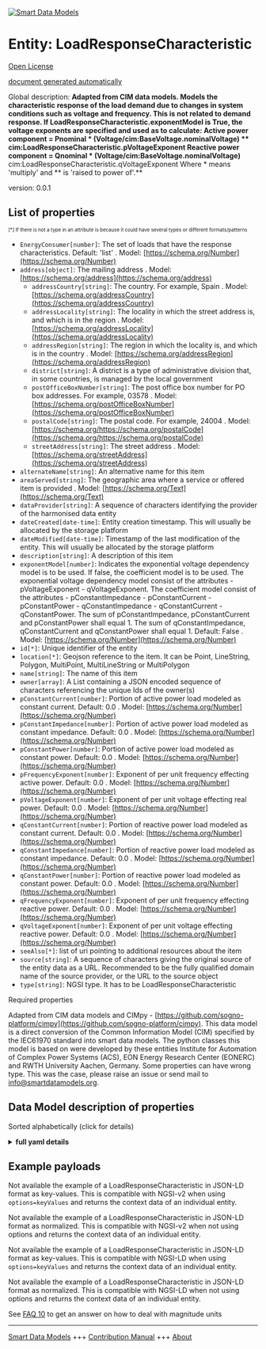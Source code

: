 <!-- 10-Header -->  
[![Smart Data Models](https://smartdatamodels.org/wp-content/uploads/2022/01/SmartDataModels_logo.png "Logo")](https://smartdatamodels.org)  
Entity: LoadResponseCharacteristic  
==================================<!-- /10-Header -->  
<!-- 15-License -->  
[Open License](https://github.com/smart-data-models//dataModel.EnergyCIM/blob/master/LoadResponseCharacteristic/LICENSE.md)  
[document generated automatically](https://docs.google.com/presentation/d/e/2PACX-1vTs-Ng5dIAwkg91oTTUdt8ua7woBXhPnwavZ0FxgR8BsAI_Ek3C5q97Nd94HS8KhP-r_quD4H0fgyt3/pub?start=false&loop=false&delayms=3000#slide=id.gb715ace035_0_60)  
<!-- /15-License -->  
<!-- 20-Description -->  
Global description: **Adapted from CIM data models. Models the characteristic response of the load demand due to changes in system conditions such as voltage and frequency. This is not related to demand response.  If LoadResponseCharacteristic.exponentModel is True, the voltage exponents are specified and used as to calculate:  Active power component = Pnominal * (Voltage/cim:BaseVoltage.nominalVoltage) ** cim:LoadResponseCharacteristic.pVoltageExponent  Reactive power component = Qnominal * (Voltage/cim:BaseVoltage.nominalVoltage)** cim:LoadResponseCharacteristic.qVoltageExponent  Where  * means 'multiply' and ** is 'raised to power of'.**  
version: 0.0.1  
<!-- /20-Description -->  
<!-- 30-PropertiesList -->  

## List of properties  

<sup><sub>[*] If there is not a type in an attribute is because it could have several types or different formats/patterns</sub></sup>  
- `EnergyConsumer[number]`: The set of loads that have the response characteristics. Default: 'list'  . Model: [https://schema.org/Number](https://schema.org/Number)- `address[object]`: The mailing address  . Model: [https://schema.org/address](https://schema.org/address)	- `addressCountry[string]`: The country. For example, Spain  . Model: [https://schema.org/addressCountry](https://schema.org/addressCountry)  
	- `addressLocality[string]`: The locality in which the street address is, and which is in the region  . Model: [https://schema.org/addressLocality](https://schema.org/addressLocality)  
	- `addressRegion[string]`: The region in which the locality is, and which is in the country  . Model: [https://schema.org/addressRegion](https://schema.org/addressRegion)  
	- `district[string]`: A district is a type of administrative division that, in some countries, is managed by the local government    
	- `postOfficeBoxNumber[string]`: The post office box number for PO box addresses. For example, 03578  . Model: [https://schema.org/postOfficeBoxNumber](https://schema.org/postOfficeBoxNumber)  
	- `postalCode[string]`: The postal code. For example, 24004  . Model: [https://schema.org/https://schema.org/postalCode](https://schema.org/https://schema.org/postalCode)  
	- `streetAddress[string]`: The street address  . Model: [https://schema.org/streetAddress](https://schema.org/streetAddress)  
- `alternateName[string]`: An alternative name for this item  - `areaServed[string]`: The geographic area where a service or offered item is provided  . Model: [https://schema.org/Text](https://schema.org/Text)- `dataProvider[string]`: A sequence of characters identifying the provider of the harmonised data entity  - `dateCreated[date-time]`: Entity creation timestamp. This will usually be allocated by the storage platform  - `dateModified[date-time]`: Timestamp of the last modification of the entity. This will usually be allocated by the storage platform  - `description[string]`: A description of this item  - `exponentModel[number]`: Indicates the exponential voltage dependency model is to be used.   If false, the coefficient model is to be used. The exponential voltage dependency model consist of the attributes - pVoltageExponent - qVoltageExponent. The coefficient model consist of the attributes - pConstantImpedance - pConstantCurrent - pConstantPower - qConstantImpedance - qConstantCurrent - qConstantPower. The sum of pConstantImpedance, pConstantCurrent and pConstantPower shall equal 1. The sum of qConstantImpedance, qConstantCurrent and qConstantPower shall equal 1. Default: False  . Model: [https://schema.org/Number](https://schema.org/Number)- `id[*]`: Unique identifier of the entity  - `location[*]`: Geojson reference to the item. It can be Point, LineString, Polygon, MultiPoint, MultiLineString or MultiPolygon  - `name[string]`: The name of this item  - `owner[array]`: A List containing a JSON encoded sequence of characters referencing the unique Ids of the owner(s)  - `pConstantCurrent[number]`: Portion of active power load modeled as constant current. Default: 0.0  . Model: [https://schema.org/Number](https://schema.org/Number)- `pConstantImpedance[number]`: Portion of active power load modeled as constant impedance. Default: 0.0  . Model: [https://schema.org/Number](https://schema.org/Number)- `pConstantPower[number]`: Portion of active power load modeled as constant power. Default: 0.0  . Model: [https://schema.org/Number](https://schema.org/Number)- `pFrequencyExponent[number]`: Exponent of per unit frequency effecting active power. Default: 0.0  . Model: [https://schema.org/Number](https://schema.org/Number)- `pVoltageExponent[number]`: Exponent of per unit voltage effecting real power. Default: 0.0  . Model: [https://schema.org/Number](https://schema.org/Number)- `qConstantCurrent[number]`: Portion of reactive power load modeled as constant current. Default: 0.0  . Model: [https://schema.org/Number](https://schema.org/Number)- `qConstantImpedance[number]`: Portion of reactive power load modeled as constant impedance. Default: 0.0  . Model: [https://schema.org/Number](https://schema.org/Number)- `qConstantPower[number]`: Portion of reactive power load modeled as constant power. Default: 0.0  . Model: [https://schema.org/Number](https://schema.org/Number)- `qFrequencyExponent[number]`: Exponent of per unit frequency effecting reactive power. Default: 0.0  . Model: [https://schema.org/Number](https://schema.org/Number)- `qVoltageExponent[number]`: Exponent of per unit voltage effecting reactive power. Default: 0.0  . Model: [https://schema.org/Number](https://schema.org/Number)- `seeAlso[*]`: list of uri pointing to additional resources about the item  - `source[string]`: A sequence of characters giving the original source of the entity data as a URL. Recommended to be the fully qualified domain name of the source provider, or the URL to the source object  - `type[string]`: NGSI type. It has to be LoadResponseCharacteristic  <!-- /30-PropertiesList -->  
<!-- 35-RequiredProperties -->  
Required properties  
<!-- /35-RequiredProperties -->  
<!-- 40-RequiredProperties -->  
Adapted from CIM data models and CIMpy - [https://github.com/sogno-platform/cimpy](https://github.com/sogno-platform/cimpy). This data model is a direct conversion of the Common Information Model (CIM) specified by the IEC61970 standard into smart data models. The python classes this model is based on were developed by these entities Institute for Automation of Complex Power Systems (ACS), EON Energy Research Center (EONERC) and RWTH University Aachen, Germany. Some properties can have wrong type. This was the case, please raise an issue or send mail to info@smartdatamodels.org.  
<!-- /40-RequiredProperties -->  
<!-- 50-DataModelHeader -->  
## Data Model description of properties  
Sorted alphabetically (click for details)  
<!-- /50-DataModelHeader -->  
<!-- 60-ModelYaml -->  
<details><summary><strong>full yaml details</strong></summary>    
```yaml  
LoadResponseCharacteristic:    
  description: 'Adapted from CIM data models. Models the characteristic response of the load demand due to changes in system conditions such as voltage and frequency. This is not related to demand response.  If LoadResponseCharacteristic.exponentModel is True, the voltage exponents are specified and used as to calculate:  Active power component = Pnominal * (Voltage/cim:BaseVoltage.nominalVoltage) ** cim:LoadResponseCharacteristic.pVoltageExponent  Reactive power component = Qnominal * (Voltage/cim:BaseVoltage.nominalVoltage)** cim:LoadResponseCharacteristic.qVoltageExponent  Where  * means ''multiply'' and ** is ''raised to power of''.'    
  properties:    
    EnergyConsumer:    
      description: 'The set of loads that have the response characteristics. Default: ''list'''    
      type: number    
      x-ngsi:    
        model: https://schema.org/Number    
        type: Property    
    address:    
      description: The mailing address    
      properties:    
        addressCountry:    
          description: 'The country. For example, Spain'    
          type: string    
          x-ngsi:    
            model: https://schema.org/addressCountry    
            type: Property    
        addressLocality:    
          description: 'The locality in which the street address is, and which is in the region'    
          type: string    
          x-ngsi:    
            model: https://schema.org/addressLocality    
            type: Property    
        addressRegion:    
          description: 'The region in which the locality is, and which is in the country'    
          type: string    
          x-ngsi:    
            model: https://schema.org/addressRegion    
            type: Property    
        district:    
          description: 'A district is a type of administrative division that, in some countries, is managed by the local government'    
          type: string    
          x-ngsi:    
            type: Property    
        postOfficeBoxNumber:    
          description: 'The post office box number for PO box addresses. For example, 03578'    
          type: string    
          x-ngsi:    
            model: https://schema.org/postOfficeBoxNumber    
            type: Property    
        postalCode:    
          description: 'The postal code. For example, 24004'    
          type: string    
          x-ngsi:    
            model: https://schema.org/https://schema.org/postalCode    
            type: Property    
        streetAddress:    
          description: The street address    
          type: string    
          x-ngsi:    
            model: https://schema.org/streetAddress    
            type: Property    
        streetNr:    
          description: Number identifying a specific property on a public street    
          type: string    
          x-ngsi:    
            type: Property    
      type: object    
      x-ngsi:    
        model: https://schema.org/address    
        type: Property    
    alternateName:    
      description: An alternative name for this item    
      type: string    
      x-ngsi:    
        type: Property    
    areaServed:    
      description: The geographic area where a service or offered item is provided    
      type: string    
      x-ngsi:    
        model: https://schema.org/Text    
        type: Property    
    dataProvider:    
      description: A sequence of characters identifying the provider of the harmonised data entity    
      type: string    
      x-ngsi:    
        type: Property    
    dateCreated:    
      description: Entity creation timestamp. This will usually be allocated by the storage platform    
      format: date-time    
      type: string    
      x-ngsi:    
        type: Property    
    dateModified:    
      description: Timestamp of the last modification of the entity. This will usually be allocated by the storage platform    
      format: date-time    
      type: string    
      x-ngsi:    
        type: Property    
    description:    
      description: A description of this item    
      type: string    
      x-ngsi:    
        type: Property    
    exponentModel:    
      description: 'Indicates the exponential voltage dependency model is to be used.   If false, the coefficient model is to be used. The exponential voltage dependency model consist of the attributes - pVoltageExponent - qVoltageExponent. The coefficient model consist of the attributes - pConstantImpedance - pConstantCurrent - pConstantPower - qConstantImpedance - qConstantCurrent - qConstantPower. The sum of pConstantImpedance, pConstantCurrent and pConstantPower shall equal 1. The sum of qConstantImpedance, qConstantCurrent and qConstantPower shall equal 1. Default: False'    
      type: number    
      x-ngsi:    
        model: https://schema.org/Number    
        type: Property    
    id:    
      anyOf:    
        - description: Identifier format of any NGSI entity    
          maxLength: 256    
          minLength: 1    
          pattern: ^[\w\-\.\{\}\$\+\*\[\]`|~^@!,:\\]+$    
          type: string    
          x-ngsi:    
            type: Property    
        - description: Identifier format of any NGSI entity    
          format: uri    
          type: string    
          x-ngsi:    
            type: Property    
      description: Unique identifier of the entity    
      x-ngsi:    
        type: Property    
    location:    
      description: 'Geojson reference to the item. It can be Point, LineString, Polygon, MultiPoint, MultiLineString or MultiPolygon'    
      oneOf:    
        - description: Geojson reference to the item. Point    
          properties:    
            bbox:    
              items:    
                type: number    
              minItems: 4    
              type: array    
            coordinates:    
              items:    
                type: number    
              minItems: 2    
              type: array    
            type:    
              enum:    
                - Point    
              type: string    
          required:    
            - type    
            - coordinates    
          title: GeoJSON Point    
          type: object    
          x-ngsi:    
            type: GeoProperty    
        - description: Geojson reference to the item. LineString    
          properties:    
            bbox:    
              items:    
                type: number    
              minItems: 4    
              type: array    
            coordinates:    
              items:    
                items:    
                  type: number    
                minItems: 2    
                type: array    
              minItems: 2    
              type: array    
            type:    
              enum:    
                - LineString    
              type: string    
          required:    
            - type    
            - coordinates    
          title: GeoJSON LineString    
          type: object    
          x-ngsi:    
            type: GeoProperty    
        - description: Geojson reference to the item. Polygon    
          properties:    
            bbox:    
              items:    
                type: number    
              minItems: 4    
              type: array    
            coordinates:    
              items:    
                items:    
                  items:    
                    type: number    
                  minItems: 2    
                  type: array    
                minItems: 4    
                type: array    
              type: array    
            type:    
              enum:    
                - Polygon    
              type: string    
          required:    
            - type    
            - coordinates    
          title: GeoJSON Polygon    
          type: object    
          x-ngsi:    
            type: GeoProperty    
        - description: Geojson reference to the item. MultiPoint    
          properties:    
            bbox:    
              items:    
                type: number    
              minItems: 4    
              type: array    
            coordinates:    
              items:    
                items:    
                  type: number    
                minItems: 2    
                type: array    
              type: array    
            type:    
              enum:    
                - MultiPoint    
              type: string    
          required:    
            - type    
            - coordinates    
          title: GeoJSON MultiPoint    
          type: object    
          x-ngsi:    
            type: GeoProperty    
        - description: Geojson reference to the item. MultiLineString    
          properties:    
            bbox:    
              items:    
                type: number    
              minItems: 4    
              type: array    
            coordinates:    
              items:    
                items:    
                  items:    
                    type: number    
                  minItems: 2    
                  type: array    
                minItems: 2    
                type: array    
              type: array    
            type:    
              enum:    
                - MultiLineString    
              type: string    
          required:    
            - type    
            - coordinates    
          title: GeoJSON MultiLineString    
          type: object    
          x-ngsi:    
            type: GeoProperty    
        - description: Geojson reference to the item. MultiLineString    
          properties:    
            bbox:    
              items:    
                type: number    
              minItems: 4    
              type: array    
            coordinates:    
              items:    
                items:    
                  items:    
                    items:    
                      type: number    
                    minItems: 2    
                    type: array    
                  minItems: 4    
                  type: array    
                type: array    
              type: array    
            type:    
              enum:    
                - MultiPolygon    
              type: string    
          required:    
            - type    
            - coordinates    
          title: GeoJSON MultiPolygon    
          type: object    
          x-ngsi:    
            type: GeoProperty    
      x-ngsi:    
        type: GeoProperty    
    name:    
      description: The name of this item    
      type: string    
      x-ngsi:    
        type: Property    
    owner:    
      description: A List containing a JSON encoded sequence of characters referencing the unique Ids of the owner(s)    
      items:    
        anyOf:    
          - description: Identifier format of any NGSI entity    
            maxLength: 256    
            minLength: 1    
            pattern: ^[\w\-\.\{\}\$\+\*\[\]`|~^@!,:\\]+$    
            type: string    
            x-ngsi:    
              type: Property    
          - description: Identifier format of any NGSI entity    
            format: uri    
            type: string    
            x-ngsi:    
              type: Property    
        description: Unique identifier of the entity    
        x-ngsi:    
          type: Property    
      type: array    
      x-ngsi:    
        type: Property    
    pConstantCurrent:    
      description: 'Portion of active power load modeled as constant current. Default: 0.0'    
      type: number    
      x-ngsi:    
        model: https://schema.org/Number    
        type: Property    
    pConstantImpedance:    
      description: 'Portion of active power load modeled as constant impedance. Default: 0.0'    
      type: number    
      x-ngsi:    
        model: https://schema.org/Number    
        type: Property    
    pConstantPower:    
      description: 'Portion of active power load modeled as constant power. Default: 0.0'    
      type: number    
      x-ngsi:    
        model: https://schema.org/Number    
        type: Property    
    pFrequencyExponent:    
      description: 'Exponent of per unit frequency effecting active power. Default: 0.0'    
      type: number    
      x-ngsi:    
        model: https://schema.org/Number    
        type: Property    
    pVoltageExponent:    
      description: 'Exponent of per unit voltage effecting real power. Default: 0.0'    
      type: number    
      x-ngsi:    
        model: https://schema.org/Number    
        type: Property    
    qConstantCurrent:    
      description: 'Portion of reactive power load modeled as constant current. Default: 0.0'    
      type: number    
      x-ngsi:    
        model: https://schema.org/Number    
        type: Property    
    qConstantImpedance:    
      description: 'Portion of reactive power load modeled as constant impedance. Default: 0.0'    
      type: number    
      x-ngsi:    
        model: https://schema.org/Number    
        type: Property    
    qConstantPower:    
      description: 'Portion of reactive power load modeled as constant power. Default: 0.0'    
      type: number    
      x-ngsi:    
        model: https://schema.org/Number    
        type: Property    
    qFrequencyExponent:    
      description: 'Exponent of per unit frequency effecting reactive power. Default: 0.0'    
      type: number    
      x-ngsi:    
        model: https://schema.org/Number    
        type: Property    
    qVoltageExponent:    
      description: 'Exponent of per unit voltage effecting reactive power. Default: 0.0'    
      type: number    
      x-ngsi:    
        model: https://schema.org/Number    
        type: Property    
    seeAlso:    
      description: list of uri pointing to additional resources about the item    
      oneOf:    
        - items:    
            format: uri    
            type: string    
          minItems: 1    
          type: array    
        - format: uri    
          type: string    
      x-ngsi:    
        type: Property    
    source:    
      description: 'A sequence of characters giving the original source of the entity data as a URL. Recommended to be the fully qualified domain name of the source provider, or the URL to the source object'    
      type: string    
      x-ngsi:    
        type: Property    
    type:    
      description: NGSI type. It has to be LoadResponseCharacteristic    
      enum:    
        - LoadResponseCharacteristic    
      type: string    
      x-ngsi:    
        type: Property    
  required: []    
  type: object    
  x-derived-from: ""    
  x-disclaimer: 'Redistribution and use in source and binary forms, with or without modification, are permitted  provided that the license conditions are met. Copyleft (c) 2022 Contributors to Smart Data Models Program'    
  x-license-url: https://github.com/smart-data-models/dataModel.EnergyCIM/blob/master/LoadResponseCharacteristic/LICENSE.md    
  x-model-schema: https://smart-data-models.github.io/dataModels.CIMEnergyClasses/LoadResponseCharacteristic/schema.json    
  x-model-tags: ""    
  x-version: 0.0.1    
```  
</details>    
<!-- /60-ModelYaml -->  
<!-- 70-MiddleNotes -->  
<!-- /70-MiddleNotes -->  
<!-- 80-Examples -->  
## Example payloads    
Not available the example of a LoadResponseCharacteristic in JSON-LD format as key-values. This is compatible with NGSI-v2 when  using `options=keyValues` and returns the context data of an individual entity.  
Not available the example of a LoadResponseCharacteristic in JSON-LD format as normalized. This is compatible with NGSI-v2 when not using options and returns the context data of an individual entity.  
Not available the example of a LoadResponseCharacteristic in JSON-LD format as key-values. This is compatible with NGSI-LD when  using `options=keyValues` and returns the context data of an individual entity.  
Not available the example of a LoadResponseCharacteristic in JSON-LD format as normalized. This is compatible with NGSI-LD when not using options and returns the context data of an individual entity.  
<!-- /80-Examples -->  
<!-- 90-FooterNotes -->  
<!-- /90-FooterNotes -->  
<!-- 95-Units -->  
See [FAQ 10](https://smartdatamodels.org/index.php/faqs/) to get an answer on how to deal with magnitude units  
<!-- /95-Units -->  
<!-- 97-LastFooter -->  
---  
[Smart Data Models](https://smartdatamodels.org) +++ [Contribution Manual](https://bit.ly/contribution_manual) +++ [About](https://bit.ly/Introduction_SDM)<!-- /97-LastFooter -->  
